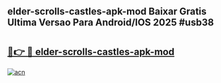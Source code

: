 ## elder-scrolls-castles-apk-mod Baixar Gratis Ultima Versao Para Android/IOS 2025 #usb38

# <h2><a href="https://ainizakaria.my?title=elder-scrolls-castles-apk-mod&ref=20M">🔗👉 🔴 elder-scrolls-castles-apk-mod</a></h2>

[![acn](https://github.com/user-attachments/assets/0f9c940e-d8b0-45ae-aac7-cd30a18b3e1c)](https://ainizakaria.my?title=elder-scrolls-castles-apk-mod&ref=20M)

